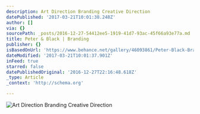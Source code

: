 ```yaml
---
description: Art Direction Branding Creative Direction
datePublished: '2017-03-21T10:01:38.248Z'
author: []
via: {}
sourcePath: _posts/2016-12-27-54412ee5-1919-41d7-93ac-45f66a93e77a.md
title: Peter & Black | Branding
publisher: {}
isBasedOnUrl: 'https://www.behance.net/gallery/46093861/Peter-Black-Branding'
dateModified: '2017-03-21T10:01:37.901Z'
inFeed: true
starred: false
datePublishedOriginal: '2016-12-27T22:16:48.618Z'
_type: Article
_context: 'http://schema.org'

---
```

![Art Direction Branding Creative Direction](https://the-grid-user-content.s3-us-west-2.amazonaws.com/8fe53066-7f5e-4663-9100-494a897fd3fc.jpg)